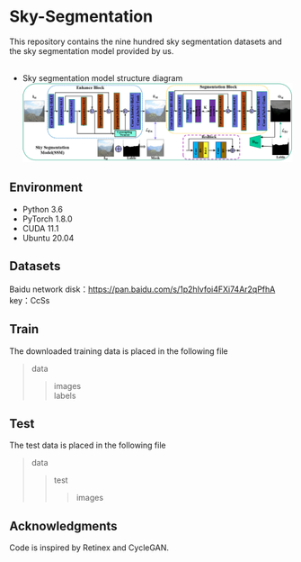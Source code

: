 # Sky-Segmentation
This repository  contains the nine hundred sky segmentation datasets and the sky segmentation model provided by us. <br>
<br>
* Sky segmentation model structure diagram<br>
![image](https://github.com/ChengChen-ai/Sky-Segmentation/blob/main/data/MAG/%E5%9B%BE%E7%89%871.png)  


## Environment
* Python 3.6 <br>
* PyTorch 1.8.0 <br>
* CUDA 11.1 <br>
* Ubuntu 20.04 <br>

## Datasets
Baidu network disk：https://pan.baidu.com/s/1p2hlvfoi4FXi74Ar2qPfhA 
key：CcSs

## Train
The downloaded training data is placed in the following file  
>data
>>images  
>>labels

## Test
The test data is placed in the following file  
>data
>>test
>>>images

## Acknowledgments
Code is inspired by Retinex and CycleGAN.
